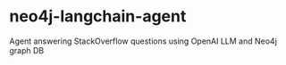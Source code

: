 # neo4j-langchain-agent
Agent answering StackOverflow questions using OpenAI LLM and Neo4j graph DB
